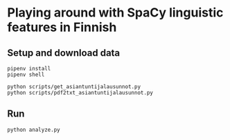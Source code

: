 # Playing around with SpaCy linguistic features in Finnish

## Setup and download data

```
pipenv install
pipenv shell

python scripts/get_asiantuntijalausunnot.py
python scripts/pdf2txt_asiantuntijalausunnot.py
```

## Run

```
python analyze.py
```

